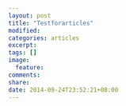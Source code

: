 ```yaml
---
layout: post
title: "Testforarticles"
modified:
categories: articles
excerpt:
tags: []
image:
  feature:
comments:
share:
date: 2014-09-24T23:52:21+08:00
---
```


